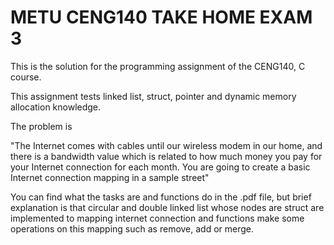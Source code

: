 # METU CENG140 TAKE HOME EXAM 3
This is the solution for the programming assignment of the CENG140, C course.

This assignment tests linked list, struct, pointer and dynamic memory allocation knowledge.

The problem is

"The Internet comes with cables until our wireless modem in our home, and there is a bandwidth value which
is related to how much money you pay for your Internet connection for each month. You are going to create a
basic Internet connection mapping in a sample street"

You can find what the tasks are and functions do in the .pdf file, but brief explanation is that circular and double linked list whose nodes are struct are implemented to mapping internet connection and 
functions make some operations on this mapping such as remove, add or merge.
